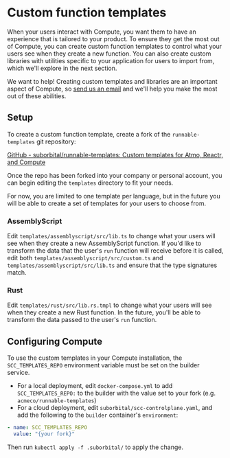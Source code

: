 # Custom function templates

When your users interact with Compute, you want them to have an experience that is tailored to your product. To ensure they get the most out of Compute, you can create custom function templates to control what your users see when they create a new function. You can also create custom libraries with utilities specific to your application for users to import from, which we'll explore in the next section.

We want to help! Creating custom templates and libraries are an important aspect of Compute, so [send us an email](mailto:team@suborbital.dev) and we'll help you make the most out of these abilities.

## Setup

To create a custom function template, create a fork of the `runnable-templates` git repository:

[GitHub - suborbital/runnable-templates: Custom templates for Atmo, Reactr, and Compute](https://github.com/suborbital/runnable-templates)

Once the repo has been forked into your company or personal account, you can begin editing the `templates` directory to fit your needs.

For now, you are limited to one template per language, but in the future you will be able to create a set of templates for your users to choose from.

### AssemblyScript

Edit `templates/assemblyscript/src/lib.ts` to change what your users will see when they create a new AssemblyScript function. If you'd like to transform the data that the user's `run` function will receive before it is called, edit both `templates/assemblyscript/src/custom.ts` and `templates/assemblyscript/src/lib.ts` and ensure that the type signatures match.

### Rust

Edit `templates/rust/src/lib.rs.tmpl` to change what your users will see when they create a new Rust function. In the future, you'll be able to transform the data passed to the user's `run` function.

## Configuring Compute

To use the custom templates in your Compute installation, the `SCC_TEMPLATES_REPO` environment variable must be set on the builder service.

- For a local deployment, edit `docker-compose.yml` to add `SCC_TEMPLATES_REPO:` to the builder with the value set to your fork \(e.g. `acmeco/runnable-templates`\)
- For a cloud deployment, edit `suborbital/scc-controlplane.yaml`, and add the following to the `builder` container's `environment`:

```yaml
- name: SCC_TEMPLATES_REPO
  value: "{your fork}"
```

Then run `kubectl apply -f .suborbital/` to apply the change.
